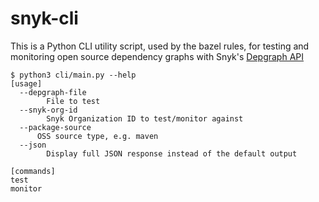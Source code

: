 # snyk-cli
This is a Python CLI utility script, used by the bazel rules, for testing and monitoring open source dependency graphs with Snyk's [Depgraph API](https://snyk.docs.apiary.io/#reference/test/dep-graph)

```
$ python3 cli/main.py --help
[usage]
  --depgraph-file
    	File to test
  --snyk-org-id
    	Snyk Organization ID to test/monitor against
  --package-source
      OSS source type, e.g. maven
  --json
    	Display full JSON response instead of the default output
      
[commands]
test
monitor
```
